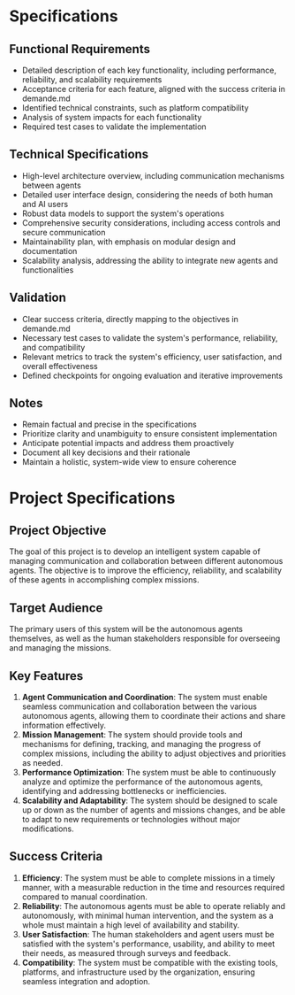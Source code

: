 # Specifications

## Functional Requirements
- Detailed description of each key functionality, including performance, reliability, and scalability requirements
- Acceptance criteria for each feature, aligned with the success criteria in demande.md
- Identified technical constraints, such as platform compatibility
- Analysis of system impacts for each functionality
- Required test cases to validate the implementation

## Technical Specifications
- High-level architecture overview, including communication mechanisms between agents
- Detailed user interface design, considering the needs of both human and AI users
- Robust data models to support the system's operations
- Comprehensive security considerations, including access controls and secure communication
- Maintainability plan, with emphasis on modular design and documentation
- Scalability analysis, addressing the ability to integrate new agents and functionalities

## Validation
- Clear success criteria, directly mapping to the objectives in demande.md
- Necessary test cases to validate the system's performance, reliability, and compatibility
- Relevant metrics to track the system's efficiency, user satisfaction, and overall effectiveness
- Defined checkpoints for ongoing evaluation and iterative improvements

## Notes
- Remain factual and precise in the specifications
- Prioritize clarity and unambiguity to ensure consistent implementation
- Anticipate potential impacts and address them proactively
- Document all key decisions and their rationale
- Maintain a holistic, system-wide view to ensure coherence
# Project Specifications

## Project Objective
The goal of this project is to develop an intelligent system capable of managing communication and collaboration between different autonomous agents. The objective is to improve the efficiency, reliability, and scalability of these agents in accomplishing complex missions.

## Target Audience
The primary users of this system will be the autonomous agents themselves, as well as the human stakeholders responsible for overseeing and managing the missions.

## Key Features
1. **Agent Communication and Coordination**: The system must enable seamless communication and collaboration between the various autonomous agents, allowing them to coordinate their actions and share information effectively.
2. **Mission Management**: The system should provide tools and mechanisms for defining, tracking, and managing the progress of complex missions, including the ability to adjust objectives and priorities as needed.
3. **Performance Optimization**: The system must be able to continuously analyze and optimize the performance of the autonomous agents, identifying and addressing bottlenecks or inefficiencies.
4. **Scalability and Adaptability**: The system should be designed to scale up or down as the number of agents and missions changes, and be able to adapt to new requirements or technologies without major modifications.

## Success Criteria
1. **Efficiency**: The system must be able to complete missions in a timely manner, with a measurable reduction in the time and resources required compared to manual coordination.
2. **Reliability**: The autonomous agents must be able to operate reliably and autonomously, with minimal human intervention, and the system as a whole must maintain a high level of availability and stability.
3. **User Satisfaction**: The human stakeholders and agent users must be satisfied with the system's performance, usability, and ability to meet their needs, as measured through surveys and feedback.
4. **Compatibility**: The system must be compatible with the existing tools, platforms, and infrastructure used by the organization, ensuring seamless integration and adoption.
